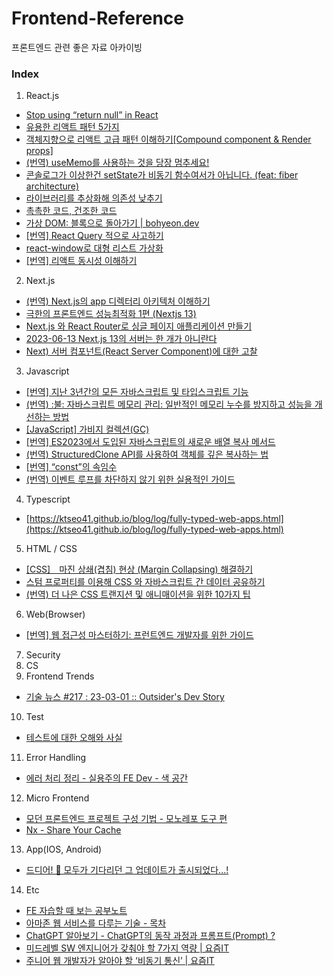 # Frontend-Reference
프론트엔드 관련 좋은 자료 아카이빙

### Index
1. React.js
- [Stop using “return null” in React](https://medium.com/@davidkelley87/stop-using-return-null-in-react-a2ebf08fc9cd)
- [유용한 리액트 패턴 5가지](https://velog.io/@dnr6054/%EC%9C%A0%EC%9A%A9%ED%95%9C-%EB%A6%AC%EC%95%A1%ED%8A%B8-%ED%8C%A8%ED%84%B4-5%EA%B0%80%EC%A7%80)
- [객체지향으로 리액트 고급 패턴 이해하기[Compound component & Render props]](https://velog.io/@yesbb/%EA%B0%9D%EC%B2%B4%EC%A7%80%ED%96%A5%EC%9D%98-%EA%B4%80%EC%A0%90%EC%9C%BC%EB%A1%9C-%EB%B0%94%EB%9D%BC%EB%B3%B8-%EB%A6%AC%EC%95%A1%ED%8A%B8-%EA%B3%A0%EA%B8%89-%ED%8C%A8%ED%84%B4-Compound-component-Render-props)
- [(번역) useMemo를 사용하는 것을 당장 멈추세요!](https://velog.io/@lky5697/stop-using-usememo-now?utm_source=substack&utm_medium=email)
- [콘솔로그가 이상한건 setState가 비동기 함수여서가 아닙니다.  (feat: fiber architecture)](https://velog.io/@jay/setStateisnotasync)
- [라이브러리를 추상화해 의존성 낮추기](https://velog.io/@wooogie/FE-%EB%9D%BC%EC%9D%B4%EB%B8%8C%EB%9F%AC%EB%A6%AC%EB%A5%[…]ED%95%B4-%EC%9D%98%EC%A1%B4%EC%84%B1-%EB%82%AE%EC%B6%94%EA%B8%B0)
- [촉촉한 코드, 건조한 코드](https://velog.io/@gomjellie/The-Wet-Codebase)
- [가상 DOM: 블록으로 돌아가기 | bohyeon.dev](https://ktseo41.github.io/blog/log/virtual-dom-back-in-block.html)
- [[번역] React Query 적으로 사고하기](https://velog.io/@seungchan__y/React-Query-%EC%A0%81%EC%9C%BC%EB%A1%9C-%EC%82%AC%EA%B3%A0%ED%95%98%EA%B8%B0)
- [react-window로 대형 리스트 가상화](https://web.dev/i18n/ko/virtualize-long-lists-react-window/)
- [[번역] 리액트 동시성 이해하기](https://velog.io/@eunbinn/react-concurrency)
2. Next.js
- [(번역) Next.js의 app 디렉터리 아키텍처 이해하기](https://junghan92.medium.com/%EB%B2%88%EC%97%AD-next-js%EC%9D%98-app-%EB%94%94%EB%A0%89%ED%84%B0%EB%A6%AC-%EC%95%84%ED%82%A4%ED%85%8D%EC%B2%98-%EC%9D%B4%ED%95%B4%ED%95%98%EA%B8%B0-28672980d765)
- [극한의 프론트엔드 성능최적화 1편 (Nextjs 13)](https://velog.io/@baby_dev/%EA%B7%B9%ED%95%9C%EC%9D%98-%ED%94%84%EB%A1%A0%ED%8A%B[…]C%84%B1%EB%8A%A5%EC%B5%9C%EC%A0%81%ED%99%94-1%ED%8E%B8-Nextjs-13)
- [Next.js 와 React Router로 싱글 페이지 애플리케이션 만들기](https://github.com/yeonjuan/dev-blog/blob/master/JavaScript/building-a-spa-with-nextjs.md?utm_source=substack&utm_medium=email)
- [2023-06-13 Next.js 13의 서버는 한 개가 아니란다](https://saengmotmi.netlify.app/nextjs/rsc_with_ipc/)
- [Next) 서버 컴포넌트(React Server Component)에 대한 고찰](https://velog.io/@2ast/React-%EC%84%9C%EB%B2%84-%EC%BB%B4%ED%8F%AC%EB%84%8C%ED%8A[…]-Server-Component%EC%97%90-%EB%8C%80%ED%95%9C-%EA%B3%A0%EC%B0%B0)
3. Javascript
- [[번역] 지난 3년간의 모든 자바스크립트 및 타입스크립트 기능](https://velog.io/@surim014/All-JavaScript-and-TypeScript-Features-of-the-last-3-years?utm_source=substack&utm_medium=email)
- [(번역) :불: 자바스크립트 메모리 관리: 일반적인 메모리 누수를 방지하고 성능을 개선하는 방법](https://ykss.netlify.app/translation/javascript_memory_management/?utm_source=substack&utm_medium=email)
- [[JavaScript] 가비지 컬렉션(GC)](https://velog.io/@tnghgks/JavaScript-%EA%B0%80%EB%B9%84%EC%A7%80-%EC%BB%AC%EB%A0%89%EC%85%98GC)
- [[번역] ES2023에서 도입된 자바스크립트의 새로운 배열 복사 메서드](https://velog.io/@eunbinn/es2023-new-array-copying-methods-javascript)
- [(번역) StructuredClone API를 사용하여 객체를 깊은 복사하는 법](https://soobing.github.io/javascript/deep-copying-objects-with-the-structuredclone-api/)
- [[번역] “const”의 속임수](https://velog.io/@lky5697/the-const-deception?utm_source=substack&utm_medium=email)
- [(번역) 이벤트 루프를 차단하지 않기 위한 실용적인 가이드](https://ykss.netlify.app/translation/practical_guide_to_not_blocking_the_event_loop/?utm_source=substack&utm_medium=email)
4. Typescript
- [https://ktseo41.github.io/blog/log/fully-typed-web-apps.html](https://ktseo41.github.io/blog/log/fully-typed-web-apps.html)
5. HTML / CSS
- [[CSS]　마진 상쇄(겹침) 현상 (Margin Collapsing) 해결하기](https://oliviakim.tistory.com/70)
- [스텀 프로퍼티를 이용해 CSS 와 자바스크립트 간 데이터 공유하기](https://github.com/yeonjuan/dev-blog/blob/master/JavaScript/sharing-data-between-css-and-javascript-using-custom-properties.md?utm_source=substack&utm_medium=email)
- [(번역) 더 나은 CSS 트랜지션 및 애니매이션을 위한 10가지 팁](https://ykss.netlify.app/translation/ten_tips_for_better_css_transitions_and_animations/?utm_source=substack&utm_medium=email)
6. Web(Browser)
- [[번역] 웹 접근성 마스터하기: 프런트엔드 개발자를 위한 가이드](https://medium.com/@yujso66/%EB%B2%88%EC%97%AD-%EC%9B%B9-%EC%A0%91%EA%B7%BC%EC%84%B1-%EB%A7%88%EC%8A%A4%ED%84%B0%ED%95%98%EA%B8%B0-%ED%94%84%EB%9F%B0%ED%8A%B8%EC%97%94%EB%93%9C-%EA%B0%9C%EB%B0%9C%EC%9E%90%EB%A5%BC-%EC%9C%84%ED%95%9C-%EA%B0%80%EC%9D%B4%EB%93%9C-cdac7a1e2710)
7. Security
8. CS
9. Frontend Trends
- [기술 뉴스 #217 : 23-03-01 :: Outsider's Dev Story](https://blog.outsider.ne.kr/1657?fbclid=IwAR1O7wZgs-7epqBy6kq0xBXVo4MMnnWeZU7Cuv8tJ6hEyjd4uEBAijN-S4g)
10. Test
- [테스트에 대한 오해와 사실](https://jbee.io/developments/misconception-and-facts-about-testing/)
11. Error Handling
- [에러 처리 정리 - 실용주의 FE Dev - 색 공간](https://peter-cho.gitbook.io/book/2022/9/9_1)
12. Micro Frontend
- [모던 프론트엔드 프로젝트 구성 기법 - 모노레포 도구 편](https://d2.naver.com/helloworld/7553804)
- [Nx - Share Your Cache](https://nx.dev/core-features/share-your-cache)
13. App(IOS, Android)
- [드디어! 👀 모두가 기다리던 그 업데이트가 출시되었다...!](https://youtu.be/eSj25owrmTM)
14. Etc
- [FE 자습할 때 보는 공부노트](https://www.housecode.org/study-note)
- [아마존 웹 서비스를 다루는 기술 - 목차](https://pyrasis.com/aws.html)
- [ChatGPT 알아보기 - ChatGPT의 동작 과정과 프롬프트(Prompt) ?](https://sabarada.tistory.com/252)
- [미드레벨 SW 엔지니어가 갖춰야 할 7가지 역량 | 요즘IT](https://yozm.wishket.com/magazine/detail/1993/)
- [주니어 웹 개발자가 알아야 할 ‘비동기 통신’ | 요즘IT](https://yozm.wishket.com/magazine/detail/1982/)
